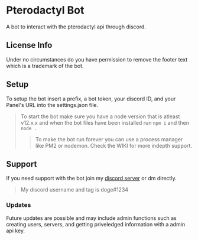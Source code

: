 # Pterodactyl Bot
A bot to interact with the pterodactyl api through discord.
## License Info
Under no circumstances do you have permission to remove the footer text which is a trademark of the bot.

## Setup
To setup the bot insert a prefix, a bot token, your discord ID, and your Panel's URL into the settings.json file.
> To start the bot make sure you have a node version that is atleast v12.x.x and when the bot files have been installed run `npm i` and then `node .`
>> To make the bot run forever you can use a process manager like PM2 or nodemon.
Check the WIKI for more indepth support.
## Support 
If you need support with the bot join my [discord server](https://discord.gg/jtktcP4) or dm directly. 
> My discord username and tag is doge#1234
### Updates
Future updates are possible and may include admin functions such as creating users, servers, and getting priveledged information with a admin api key.
